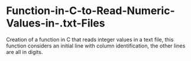 # Function-in-C-to-Read-Numeric-Values-in-.txt-Files
Creation of a function in C that reads integer values ​​in a text file, this function considers an initial line with column identification, the other lines are all in digits.
